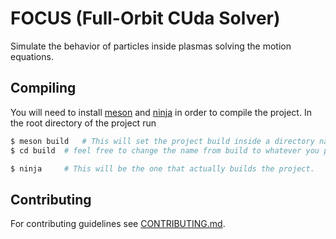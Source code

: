 # FOCUS (Full-Orbit CUda Solver)

Simulate the behavior of particles inside plasmas solving the motion equations.

## Compiling

You will need to install [meson](https://mesonbuild.com/Quick-guide.html) and [ninja](https://ninja-build.org/) in order to compile the project. In the root directory of the project run

```bash
$ meson build	# This will set the project build inside a directory named build
$ cd build	# feel free to change the name from build to whatever you prefer.

$ ninja		# This will be the one that actually builds the project.
```

## Contributing

For contributing guidelines see [CONTRIBUTING.md](CONTRIBUTING.md).
